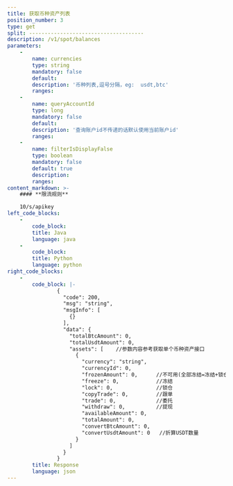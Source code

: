 ```yaml
---
title: 获取币种资产列表
position_number: 3
type: get
split: -------------------------------------
description: /v1/spot/balances
parameters:
    -
        name: currencies
        type: string
        mandatory: false
        default:
        description: '币种列表,逗号分隔，eg:  usdt,btc'
        ranges:
    -
        name: queryAccountId
        type: long
        mandatory: false
        default:
        description: '查询账户id不传递的话默认使用当前账户id'
        ranges:
    -
        name: filterIsDisplayFalse
        type: boolean
        mandatory: false
        default: true
        description: 
        ranges:
content_markdown: >-
    #### **限流规则**

    10/s/apikey
left_code_blocks:
    -
        code_block:
        title: Java
        language: java
    -
        code_block:
        title: Python
        language: python
right_code_blocks:
    -
        code_block: |-
                {
                  "code": 200,
                  "msg": "string",
                  "msgInfo": [
                    {}
                  ],
                  "data": {
                    "totalBtcAmount": 0,
                    "totalUsdtAmount": 0,
                    "assets": [    //参数内容参考获取单个币种资产接口
                      {        
                        "currency": "string",
                        "currencyId": 0,
                        "frozenAmount": 0,      //不可用(全部冻结=冻结+锁仓+跟单+委托+提现)
                        "freeze": 0,            //冻结
                        "lock": 0,              //锁仓
                        "copyTrade": 0,         //跟单
                        "trade": 0,             //委托
                        "withdraw": 0,          //提现
                        "availableAmount": 0,
                        "totalAmount": 0,
                        "convertBtcAmount": 0,
                        "convertUsdtAmount": 0   //折算USDT数量
                      }
                    ]
                  }
                }
        title: Response
        language: json
---
```


